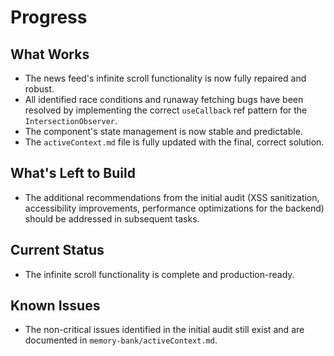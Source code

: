 # Progress

## What Works
- The news feed's infinite scroll functionality is now fully repaired and robust.
- All identified race conditions and runaway fetching bugs have been resolved by implementing the correct `useCallback` ref pattern for the `IntersectionObserver`.
- The component's state management is now stable and predictable.
- The `activeContext.md` file is fully updated with the final, correct solution.

## What's Left to Build
- The additional recommendations from the initial audit (XSS sanitization, accessibility improvements, performance optimizations for the backend) should be addressed in subsequent tasks.

## Current Status
- The infinite scroll functionality is complete and production-ready.

## Known Issues
- The non-critical issues identified in the initial audit still exist and are documented in `memory-bank/activeContext.md`.
